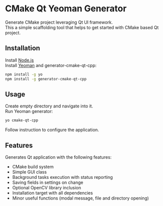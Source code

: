 # CMake Qt Yeoman Generator

Generate CMake project leveraging Qt UI framework.  
This a simple scaffolding tool that helps to get started with CMake based Qt project.

## Installation

Install [Node.js](https://nodejs.org/en/)  
Install [Yeoman](http://yeoman.io/) and generator-cmake-qt-cpp:
```bash
npm install -g yo
npm install -g generator-cmake-qt-cpp
```

## Usage
Create empty directory and navigate into it.  
Run Yeoman generator:  
```bash
yo cmake-qt-cpp
```
Follow instruction to configure the application.

## Features
Generates Qt application with the following features:  
* CMake build system
* Simple GUI class
* Background tasks execution with status reporting
* Saving fields in settings on change
* Optional OpenCV library inclusion
* Installation target with all dependencies
* Minor useful functions (modal message, file and directory opening)

